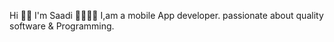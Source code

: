 
Hi 👋🏻 I'm Saadi 👩‍💻💙📱 I,am a mobile App developer.
passionate about quality software & Programming.

